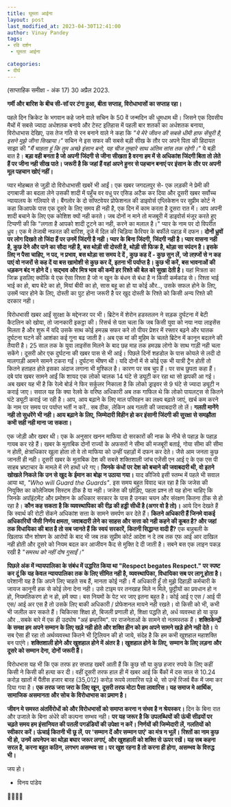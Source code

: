 ```yaml
---
title: घूमता आईना
layout: post
last_modified_at: 2023-04-30T12:41:00
author: Vinay Pandey
tags:
- रवि दर्शन
 - घूमता आईना

categories:
- दीर्घ
---
```

(साप्ताहिक समीक्षा - अंक 17)
30 अप्रैल 2023.

**गर्मी और बारिश के बीच सी-सॉ पर टंगा हुआ, बीता सप्ताह, विरोधाभासों का सप्ताह रहा।**

पहले दिन क्रिकेट के भगवान कहे जाने वाले सचिन के 50 वें जन्मदिन की धूमधाम थी। जिसने एक दिवसीय मैचों में सबसे ज्यादा अर्धशतक बनाये और टेस्ट इतिहास में पहली बार शतकों का अर्धशतक बनाया, विरोधाभास देखिए, उस तेज गति से रन बनाने वाले ने कहा कि *"ये मेरे जीवन की सबसे धीमी हाफ सेंचुरी है, इसने मुझे जीना सिखाया।"* सचिन ने इस सफर की सबसे बड़ी सीख के तौर पर अपने पिता की हिदायत साझा की *"मैं चाहता हूं कि तुम अच्छे इंसान बनो, यह चीज तुम्हारे साथ अंतिम सांस तक रहेगी।"* ये बड़ी बात है। **बड़ा वही बनता है जो अपनी जिंदगी से जीना सीखता है वरना हम में से अधिकांश जिंदगी बिता तो लेते हैं पर जीना नही सीख पाते। जरूरी है कि जहां हैं वहां अपने हुनर से पहचान बनाएं पर इंसान के तौर पर अपनी मूल पहचान खोएं नहीं।**

प्यार मोहब्बत से जुड़ी दो विरोधाभासी खबरें भी आईं। एक खबर जगदलपुर से- एक लड़की ने प्रेमी की दगाबाजी का बदला लेने उसकी शादी में पहुँच वर वधु पर एसिड अटैक कर दिया और दूसरी खबर सर्वोच्च न्यायालय के गलियारे से। बैंगलोर के दो सॉफ्टवेयर प्रोफेशनल की डाइवोर्स एप्लिकेशन पर सुप्रीम कोर्ट ने कहा किआपके पास एक दूसरे के लिए समय ही नही है, एक दिन में काम करता है दूसरा रात में। आप अपनी शादी बचाने के लिए एक कोशिश क्यों नही करते। जब दोनों न माने तो मजबूरी में डाइवोर्स मंजूर करते हुए टिप्पणी की कि "लगता है आपको शादी टूटने का नही, करने का मलाल है।" प्यार के नाम पर दो विपरीत ध्रुव। एक मे तेजाबी नफरत की बारिश, दूजे में दिल की चिड़िया कैरियर के बर्फीले पहाड़ में दफन। **दोनों ध्रुवों पर लोग दिखते तो जिंदा हैं पर उनमें जिंदगी है नही। प्यार के बिना जिंदगी, जिंदगी नही है। प्यार वासना नही है, कुछ देने और पाने का सौदा नही है, बस थोड़ी सी दोस्ती है, थोड़ी सी फिक्र है, थोड़ा सा स्पंदन है। इसके लिए न पैसा चाहिए, न पद, न प्रभाव, बस थोड़ा सा समय दे दें , कुछ कह दें - कुछ सुन लें, जो लफ़्जों से न कह पाएं वो नजरों से कह दें या बस खामोशी से कुछ कर दें, इतना भी पर्याप्त है। कुछ भी करें, बस भावनाओं की धड़कन बंद न होने दें। सद्भाव और मित्र भाव की कमी हर रिश्ते की बेल को सुखा देती है।** यहां मित्रता का जिक्र इसलिए क्योंकि ये एक ऐसा रिश्ता है जो न खून के बंधन से बंधा है न किसी कर्मकांड से। रिश्ता भाई भाई का हो, बाप बेटे का हो, मियां बीवी का हो, सास बहू का हो या कोई और.., उसके सफल होने के लिए, उसमें प्यार होने के लिए, दोस्ती का पुट होना जरूरी है पर खुद दोस्ती के रिश्ते को किसी अन्य रिश्ते की दरकार नही। 

विरोधभासी खबर आईं सुरक्षा के मद्देनजर पर भी। ब्रिटेन में शेरोन हडस्तलन ने सड़क दुर्घटना में बेटी कैटलिन को खोया, तो जानकारी इकट्ठा की। रिसर्च से पता चला कि जब किसी युवा को नया नया लाइसेंस मिलता है और शुरू में यदि उसके साथ कोई हमउम्र सफर करे तो पीयर प्रेशर में रफ्तार बढ़ने और घातक दुर्घटना घटने की आशंका कई गुना बढ जाती है। अब एक मां की मुहिम के चलते ब्रिटेन में कानून बदलने की तैयारी है। 25 साल तक के युवा लाइसेंस मिलने के बाद छह माह तक हमउम्र लोगो के साथ गाड़ी नही चला सकेंगे। दूसरी ओर एक दुर्घटना की खबर पास से भी आई। पिछले दिनों शहडोल के पास कोयले से लदी दो मालगाड़ी आमने सामने टकरा गईं। दुर्घटना भीषण थी। यदि दोनों में से कोई एक भी यात्री ट्रैन होती तो कितने हताहत होते इसका अंदाज लगाना भी मुश्किल है। कारण पर सब चुप हैं। पर सच छुपता कहा हैं। दबे पांव खबर सामने आईं कि शायद एक लोको चालक 14 घंटे से ड्यूटी कर रहा था सो झपकी आ गई। अब खबर यह भी है कि रेल्वे बोर्ड ने फिर सर्कुलर निकाला है कि लोको ड्राइवर से 9 घंटे से ज्यादा ड्यूटी न कराई जाए। सवाल यह कि क्या रेलवे के वरिष्ठ अधिकारी अब तक गाफिल थे कि लोको पायलट्स से कितने घंटे ड्यूटी कराई जा रही है। आप, आय बढ़ाने के लिए माल परिवहन का लक्ष्य बढ़ाते जाएं, खर्च कम करने के नाम पर समय पर पर्याप्त भर्ती न करें.. सब ठीक, लेकिन अब गलती की जवाबदारी तो लें। **गलती मानेंगे नही तो सुधरेंगे भी नही। आय बढ़ाने के लिए, जिम्मेदारी विहीन हो कर इंसानी जिंदगी की सुरक्षा से समझौता कभी सही नही माना जा सकता।**

एक जोड़ी और खबर थी। एक के अनुसार खनन माफिया दो सरकारों की नाक के नीचे से पहाड़ के पहाड़ गायब कर रहे हैं। खबर के मुताबिक दोनों राज्यों के अफसरों ने सीमा की मजबूरी बताई, गोया सीमा की सीमा न होती, क्षेत्राधिकार खुला होता तो वे तो माफिया को उन्हीं पहाड़ों में दफन कर देते। जैसे आम जनता कुछ जानती ही नही। दूसरी खबर के मुताबिक देश की सबसे शक्तिशाली जांच एजेंसी एन आई ए के एक एस पी साहब भ्रष्टाचार के मामले में रंगे हाथों धरे गए। **जिनके कंधों पर देश को बचाने की जवाबदारी थी, वो इतने खोखले निकले कि उन से खुद के ईमान का बोझ न उठाया गया।** याद कीजिये इसी स्तम्भ में पहले भी सवाल आया था, *"Who will Guard the Guards"*.  इस समय बहुत विवाद चल रहा है कि जजेस की नियुक्ति का कोलेजियम सिस्टम ठीक है या नही। जजेस की छोड़िए, पहला प्रश्न तो यह होना चाहिए कि जिनके अपॉइंटमेंट और प्रमोशन के अधिकार सरकार के पास है उनका चयन और संरक्षण कितना ठीक से हो रहा है। **कौन कह सकता है कि व्यवस्थापिका की रीढ़ की हड्डी सीधी है (अगर वो है तो)।** आये दिन देखते हैं कि स्वार्थ की रोटी सेंकने अधिकांश सत्ता के सामने समर्पण कर देते हैं। **कितने अधिकारी हैं जिनमे वाकई अधिकारियों जैसी निर्णय क्षमता, जवाबदारी लेने का साहस और सत्ता को नही कहने की कूबत है? और जहां तक विधायिका की बात है तो सब जानते हैं कि स्वयं सरकारें, कितनी सिद्धान्त वादी हैं?** एक बाहुबली के खिलाफ यौन शोषण के आरोपों के बाद भी जब तक सुप्रीम कोर्ट आदेश न दे तब तक एफ आई आर दाखिल नही होती और दूसरे को नियम बदल कर आजीवन कैद से मुक्ति दे दी जाती है। सबने बस एक लाइन पकड़ रखी है *"समरथ को नहीं दोष गुसाईं।"*

**पिछले अंक में न्यायपालिका के संबंध में उद्धरित किया था "Respect begates Respect." पर स्पष्ट कर दूं कि यह केवल न्यायपालिका तक के लिए सीमित नही है, व्यवस्थापिका, विधायिका सब पर लागू होता है।** परेशानी यह है कि अपने लिए चाहते सब हैं, मानता कोई नही। मैं अधिकारी हूँ तो मुझे दिहाड़ी कर्मचारी के जायज कानूनी हक से कोई लेना देना नही। उसे टाइम पर तनखाह मिले न मिले, छुट्टीयों का प्रवधान हो न हो, नियमतिकरण हो न हो, हमें क्या। बस नियमों के पेट भर जाए इतना बहुत है। कोई आई ए एस / आई पी एस/ आई अर एस है तो उसके लिए बाकी अधिकारी / प्रोफेशनल मायने नही रखते। वो किसी को भी, कभी भी जलील कर सकते हैं। चिकित्सा शिक्षा हो, बिजली प्रणाली हो, शिक्षा पद्धति हो, अर्ध व्यवस्था हो या कुछ और ..सबके बारे में एक ही उदघोष "अहं ब्रम्हास्मि". पर राजनेताओं के सामने वो नतमस्तक हैं। **शक्तिकेन्द्रों के समक्ष हम अपने सम्मान के लिए खड़े नही होते और शक्ति हीन को हम अपने सामने खड़े होने नही देते।** ये सब ऐसा ही रहा तो अर्थव्यवस्था कितने भी ट्रिलियन की हो जाये, संदेह है कि हम कभी खुशहाल महाशक्ति बन पाएंगे। **शक्तिशाली होने और खुशहाल होने में अंतर है। खुशहाल होने के लिए, सम्मान के लिए लड़ना और दूसरे को सम्मान देना, दोनों जरूरी हैं।**

विरोधभास यह भी कि एक तरफ हर सप्ताह खबरें आती हैं कि कुछ सौ या कुछ हजार रुपये के लिए कहीं किसी ने किसी की हत्या कर दी। वहीं दूसरी तरफ हाल ही में खबर आई कि बैंकों में दस साल से 10.24 करोड़ खातों में पैंतीस हजार बारह (35,012) करोड़ रूपये लावारिस पड़े थे, सो उन्हें रिजर्व बैंक में जमा कर दिया गया है। **एक तरफ जरा जरा के लिए खून, दूसरी तरफ मोटा पैसा लावारिस। यह समाज मे आर्थिक, सामाजिक असमानता और सोच के विरोधाभास का प्रमाण है।**

**जीवन मे समस्त अंतर्विरोधों को और विरोधभासों को समाप्त करना न संभव है न श्रेयस्कर।** दिन के बिना रात और उजाले के बिना अंधेरे की कल्पना सम्भव नही। **पर यह जरूर है कि उपलब्धियों की ऊंची सीढयों पर चढ़ते समय हम इंसानियत की पतली पगडंडियों की उपेक्षा न करें। निर्णयों की जिम्मेदारी लें, गलतियों को स्वीकार करें। ऊंचाई कितनी भी छू लें, पर 'सम्मान दें और सम्मान पाएं' का मंत्र न भूलें। रिश्तों का नाम कुछ भी हो, उनमें अपनेपन का थोड़ा बघार जरूर लगाएं, और खुशहाली को शक्ति से ऊपर रखें। यह सब कहना सरल है, करना बहुत कठिन, लगभग असम्भव सा। पर खुश रहना है तो करना ही होगा, असम्भव के विरुद्ध भी।**

जय हो।

- विनय पांडेय

🙏🌷🌷🙏


